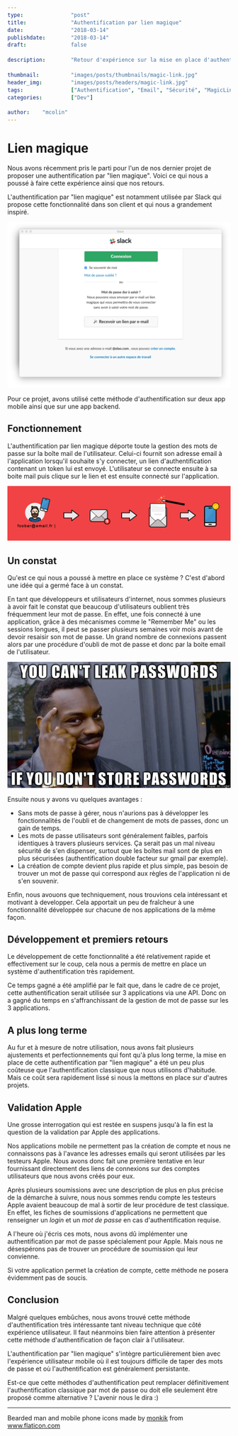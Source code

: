 ```yaml
---
type:               "post"
title:              "Authentification par lien magique"
date:               "2018-03-14"
publishdate:        "2018-03-14"
draft:              false

description:        "Retour d'expérience sur la mise en place d'authentification par lien de connexion."

thumbnail:          "images/posts/thumbnails/magic-link.jpg"
header_img:         "images/posts/headers/magic-link.jpg"
tags:               ["Authentification", "Email", "Sécurité", "MagicLink"]
categories:         ["Dev"]

author:    "mcolin"
---
```


# Lien magique

Nous avons récemment pris le parti pour l'un de nos dernier projet de proposer une authentification par "lien magique". Voici ce qui nous a poussé à faire cette expérience ainsi que nos retours.

L'authentification par "lien magique" est notamment utilisée par Slack qui propose cette fonctionnalité dans son client et qui nous a grandement inspiré.

[![](/images/posts/2018/magic-link-slack.png)](/images/posts/2018/magic-link-slack.png)

Pour ce projet, avons utilisé cette méthode d'authentification sur deux app mobile ainsi que sur une app backend.

## Fonctionnement

L'authentification par lien magique déporte toute la gestion des mots de passe sur la boîte mail de l'utilisateur. Celui-ci fournit son adresse email à l'application lorsqu'il souhaite s'y connecter, un lien d'authentification contenant un token lui est envoyé. L'utilisateur se connecte ensuite à sa boite mail puis clique sur le lien et est ensuite connecté sur l'application.

[![](/images/posts/2018/magic-link.png)](/images/posts/2018/magic-link.png)

## Un constat

Qu'est ce qui nous a poussé à mettre en place ce système ? C'est d'abord une idée qui a germé face à un constat.

En tant que développeurs et utilisateurs d'internet, nous sommes plusieurs à avoir fait le constat que beaucoup d'utilisateurs oublient très fréquemment leur mot de passe. En effet, une fois connecté à une application, grâce à des mécanismes comme le "Remember Me" ou les sessions longues, il peut se passer plusieurs semaines voir mois avant de devoir resaisir son mot de passe. Un grand nombre de connexions passent alors par une procédure d'oubli de mot de passe et donc par la boite email de l'utilisateur.

[![You can't leak passwords if you don't store passwords.](/images/posts/2018/you-cant-leak-passwords-meme.png)](/images/posts/2018/you-cant-leak-passwords-meme.png)

Ensuite nous y avons vu quelques avantages :

* Sans mots de passe à gérer, nous n'aurions pas à développer les fonctionnalités de l'oubli et de changement de mots de passes, donc un gain de temps.
* Les mots de passe utilisateurs sont généralement faibles, parfois identiques à travers plusieurs services. Ça serait pas un mal niveau sécurité de s'en dispenser, surtout que les boîtes mail sont de plus en plus sécurisées (authentification double facteur sur gmail par exemple).
* La création de compte devient plus rapide et plus simple, pas besoin de trouver un mot de passe qui correspond aux règles de l'application ni de s'en souvenir.

Enfin, nous avouons que techniquement, nous trouvions cela intéressant et motivant à developper. Cela apportait un peu de fraîcheur à une fonctionnalité développée sur chacune de nos applications de la même façon.

## Développement et premiers retours

Le développement de cette fonctionnalité a été relativement rapide et effectivement sur le coup, cela nous a permis de mettre en place un système d'authentification très rapidement.

Ce temps gagné a été amplifié par le fait que, dans le cadre de ce projet, cette authentification serait utilisée sur 3 applications via une API. Donc on a gagné du temps en s'affranchissant de la gestion de mot de passe sur les 3 applications.

## A plus long terme

Au fur et à mesure de notre utilisation, nous avons fait plusieurs ajustements et perfectionnements qui font qu'à plus long terme, la mise en place de cette authentification par "lien magique" a été un peu plus coûteuse que l'authentification classique que nous utilisons d'habitude. Mais ce coût sera rapidement lissé si nous la mettons en place sur d'autres projets.

## Validation Apple

Une grosse interrogation qui est restée en suspens jusqu'à la fin est la question de la validation par Apple des applications.

Nos applications mobile ne permettent pas la création de compte et nous ne connaissons pas à l'avance les adresses emails qui seront utilisées par les testeurs Apple. Nous avons donc fait une première tentative en leur fournissant directement des liens de connexions sur des comptes utilisateurs que nous avons créés pour eux.

Après plusieurs soumissions avec une description de plus en plus précise de la démarche à suivre, nous nous sommes rendu compte les testeurs Apple avaient beaucoup de mal à sortir de leur procédure de test classique. En effet, les fiches de soumissions d'applications ne permettent que renseigner un *login* et un *mot de passe* en cas d'authentification requise.

A l'heure où j'écris ces mots, nous avons dû implémenter une authentification par mot de passe spécialement pour Apple. Mais nous ne désespérons pas de trouver un procédure de soumission qui leur convienne.

Si votre application permet la création de compte, cette méthode ne posera évidemment pas de soucis.

## Conclusion

Malgré quelques embûches, nous avons trouvé cette méthode d'authentification très intéressante tant niveau technique que côté expérience utilisateur. Il faut néanmoins bien faire attention à présenter cette méthode d'authentification de façon clair à l'utilisateur.

L'authentification par "lien magique" s'intègre particulièrement bien avec l'expérience utilisateur mobile où il est toujours difficile de taper des mots de passe et où l'authentification est généralement persistante.

Est-ce que cette méthodes d'authentification peut remplacer définitivement l'authentification classique par mot de passe ou doit elle seulement être proposé comme alternative ? L'avenir nous le dira :)

---

<div>Bearded man and mobile phone icons made by <a href="https://www.flaticon.com/authors/monkik" title="monkik">monkik</a> from <a href="https://www.flaticon.com/" title="Flaticon">www.flaticon.com</a></div>
